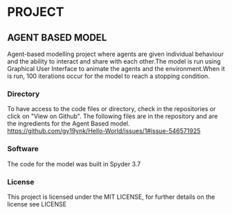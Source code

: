 # PROJECT  
## AGENT BASED MODEL
Agent-based modelling project where agents are given individual behaviour and the ability to interact and share with each other.The model is run using Graphical User Interface to animate the agents and the environment.When it is run, 100 iterations occur for the model to reach a stopping condition.

### Directory
To have access to the code files or directory, check in the repositories or click on "View on Github". The following files are in the repository and are the ingredients for the Agent Based model.
https://github.com/gy19ynk/Hello-World/issues/1#issue-546571925

### Software
The code for the model was built in Spyder 3.7 









### License
This project is licensed under the MIT LICENSE, for further details on the license see LICENSE
